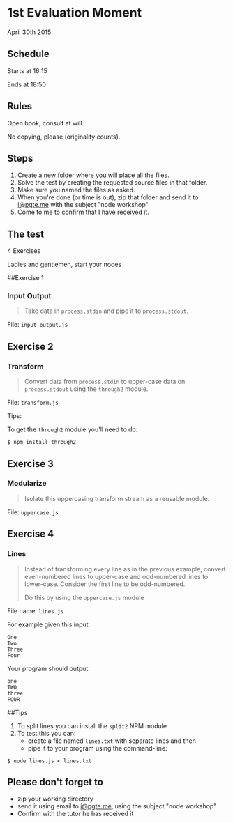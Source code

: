# 1st Evaluation Moment

April 30th 2015



## Schedule

Starts at 16:15

Ends at 18:50



## Rules

Open book, consult at will.

No copying, please (originality counts).



## Steps

1. Create a new folder where you will place all the files.
2. Solve the test by creating the requested source files in that folder.
3. Make sure you named the files as asked.
4. When you're done (or time is out), zip that folder and send it to [i@pgte.me](mailto:i@pgte.me) with the subject "node workshop"
5. Come to me to confirm that I have received it.



## The test

4 Exercises

Ladies and gentlemen, start your nodes



##Exercise 1

### Input Output

> Take data in `process.stdin` and pipe it to `process.stdout`.

File: `input-output.js`



## Exercise 2

### Transform

> Convert data from `process.stdin` to upper-case data on `process.stdout` using the `through2` module.

File: `transform.js`


Tips:

To get the `through2` module you'll need to do:

```
$ npm install through2
```



## Exercise 3

### Modularize

> Isolate this uppercasing transform stream as a reusable module.

File: `uppercase.js`



## Exercise 4

### Lines

> Instead of transforming every line as in the previous example, convert even-numbered lines to upper-case and odd-numbered lines to lower-case. Consider the first line to be odd-numbered.
> 
> Do this by using the `uppercase.js` module

File name: `lines.js`


For example given this input:

```
One
Two
Three
Four
```

Your program should output:

```
one
TWO
three
FOUR
```


##Tips

1. To split lines you can install the `split2` NPM module
2. To test this you can:
    - create a file named `lines.txt` with separate lines and then
    - pipe it to your program using the command-line:

```
$ node lines.js < lines.txt
```



## Please don't forget to

* zip your working directory
* send it using email to [i@pgte.me](mailto:i@pgte.me), using the subject "node workshop"
* Confirm with the tutor he has received it